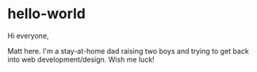 # hello-world

Hi everyone,

Matt here.  I'm a stay-at-home dad raising two boys and trying to get back into web development/design.
Wish me luck!
